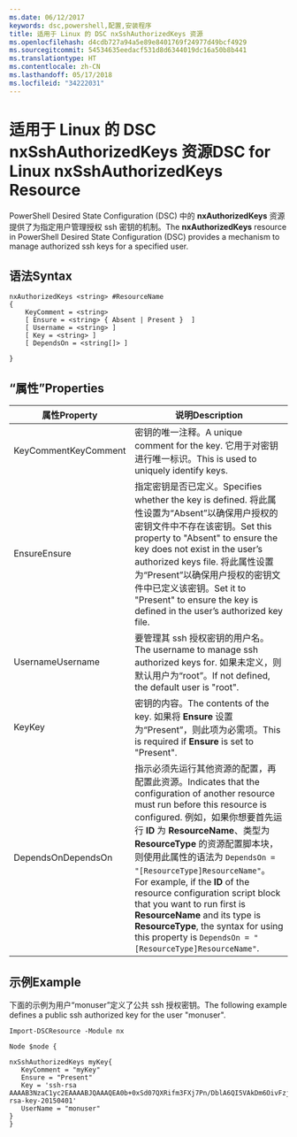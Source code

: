 ```yaml
---
ms.date: 06/12/2017
keywords: dsc,powershell,配置,安装程序
title: 适用于 Linux 的 DSC nxSshAuthorizedKeys 资源
ms.openlocfilehash: d4cdb727a94a5e89e8401769f24977d49bcf4929
ms.sourcegitcommit: 54534635eedacf531d8d6344019dc16a50b8b441
ms.translationtype: HT
ms.contentlocale: zh-CN
ms.lasthandoff: 05/17/2018
ms.locfileid: "34222031"
---
```

# <a name="dsc-for-linux-nxsshauthorizedkeys-resource"></a><span data-ttu-id="ccd1d-103">适用于 Linux 的 DSC nxSshAuthorizedKeys 资源</span><span class="sxs-lookup"><span data-stu-id="ccd1d-103">DSC for Linux nxSshAuthorizedKeys Resource</span></span>

<span data-ttu-id="ccd1d-104">PowerShell Desired State Configuration (DSC) 中的 **nxAuthorizedKeys** 资源提供了为指定用户管理授权 ssh 密钥的机制。</span><span class="sxs-lookup"><span data-stu-id="ccd1d-104">The **nxAuthorizedKeys** resource in PowerShell Desired State Configuration (DSC) provides a mechanism to manage authorized ssh keys for a specified user.</span></span>

## <a name="syntax"></a><span data-ttu-id="ccd1d-105">语法</span><span class="sxs-lookup"><span data-stu-id="ccd1d-105">Syntax</span></span>

```
nxAuthorizedKeys <string> #ResourceName
{
    KeyComment = <string>
    [ Ensure = <string> { Absent | Present }  ]
    [ Username = <string> ]
    [ Key = <string> ]
    [ DependsOn = <string[]> ]

}
```

## <a name="properties"></a><span data-ttu-id="ccd1d-106">“属性”</span><span class="sxs-lookup"><span data-stu-id="ccd1d-106">Properties</span></span>

|  <span data-ttu-id="ccd1d-107">属性</span><span class="sxs-lookup"><span data-stu-id="ccd1d-107">Property</span></span> |  <span data-ttu-id="ccd1d-108">说明</span><span class="sxs-lookup"><span data-stu-id="ccd1d-108">Description</span></span> |
|---|---|
| <span data-ttu-id="ccd1d-109">KeyComment</span><span class="sxs-lookup"><span data-stu-id="ccd1d-109">KeyComment</span></span>| <span data-ttu-id="ccd1d-110">密钥的唯一注释。</span><span class="sxs-lookup"><span data-stu-id="ccd1d-110">A unique comment for the key.</span></span> <span data-ttu-id="ccd1d-111">它用于对密钥进行唯一标识。</span><span class="sxs-lookup"><span data-stu-id="ccd1d-111">This is used to uniquely identify keys.</span></span>|
| <span data-ttu-id="ccd1d-112">Ensure</span><span class="sxs-lookup"><span data-stu-id="ccd1d-112">Ensure</span></span>| <span data-ttu-id="ccd1d-113">指定密钥是否已定义。</span><span class="sxs-lookup"><span data-stu-id="ccd1d-113">Specifies whether the key is defined.</span></span> <span data-ttu-id="ccd1d-114">将此属性设置为“Absent”以确保用户授权的密钥文件中不存在该密钥。</span><span class="sxs-lookup"><span data-stu-id="ccd1d-114">Set this property to "Absent" to ensure the key does not exist in the user’s authorized keys file.</span></span> <span data-ttu-id="ccd1d-115">将此属性设置为“Present”以确保用户授权的密钥文件中已定义该密钥。</span><span class="sxs-lookup"><span data-stu-id="ccd1d-115">Set it to "Present" to ensure the key is defined in the user’s authorized key file.</span></span>|
| <span data-ttu-id="ccd1d-116">Username</span><span class="sxs-lookup"><span data-stu-id="ccd1d-116">Username</span></span>| <span data-ttu-id="ccd1d-117">要管理其 ssh 授权密钥的用户名。</span><span class="sxs-lookup"><span data-stu-id="ccd1d-117">The username to manage ssh authorized keys for.</span></span> <span data-ttu-id="ccd1d-118">如果未定义，则默认用户为“root”。</span><span class="sxs-lookup"><span data-stu-id="ccd1d-118">If not defined, the default user is "root".</span></span>|
| <span data-ttu-id="ccd1d-119">Key</span><span class="sxs-lookup"><span data-stu-id="ccd1d-119">Key</span></span>| <span data-ttu-id="ccd1d-120">密钥的内容。</span><span class="sxs-lookup"><span data-stu-id="ccd1d-120">The contents of the key.</span></span> <span data-ttu-id="ccd1d-121">如果将 **Ensure** 设置为“Present”，则此项为必需项。</span><span class="sxs-lookup"><span data-stu-id="ccd1d-121">This is required if **Ensure** is set to "Present".</span></span>|
| <span data-ttu-id="ccd1d-122">DependsOn</span><span class="sxs-lookup"><span data-stu-id="ccd1d-122">DependsOn</span></span> | <span data-ttu-id="ccd1d-123">指示必须先运行其他资源的配置，再配置此资源。</span><span class="sxs-lookup"><span data-stu-id="ccd1d-123">Indicates that the configuration of another resource must run before this resource is configured.</span></span> <span data-ttu-id="ccd1d-124">例如，如果你想要首先运行 **ID** 为 **ResourceName**、类型为 **ResourceType** 的资源配置脚本块，则使用此属性的语法为 `DependsOn = "[ResourceType]ResourceName"`。</span><span class="sxs-lookup"><span data-stu-id="ccd1d-124">For example, if the **ID** of the resource configuration script block that you want to run first is **ResourceName** and its type is **ResourceType**, the syntax for using this property is `DependsOn = "[ResourceType]ResourceName"`.</span></span>|

## <a name="example"></a><span data-ttu-id="ccd1d-125">示例</span><span class="sxs-lookup"><span data-stu-id="ccd1d-125">Example</span></span>

<span data-ttu-id="ccd1d-126">下面的示例为用户“monuser”定义了公共 ssh 授权密钥。</span><span class="sxs-lookup"><span data-stu-id="ccd1d-126">The following example defines a public ssh authorized key for the user "monuser".</span></span>

```
Import-DSCResource -Module nx

Node $node {

nxSshAuthorizedKeys myKey{
   KeyComment = "myKey"
   Ensure = "Present"
   Key = 'ssh-rsa AAAAB3NzaC1yc2EAAAABJQAAAQEA0b+0xSd07QXRifm3FXj7Pn/DblA6QI5VAkDm6OivFzj3U6qGD1VJ6AAxWPCyMl/qhtpRtxZJDu/TxD8AyZNgc8aN2CljN1hOMbBRvH2q5QPf/nCnnJRaGsrxIqZjyZdYo9ZEEzjZUuMDM5HI1LA9B99k/K6PK2Bc1NLivpu7nbtVG2tLOQs+GefsnHuetsRMwo/+c3LtwYm9M0XfkGjYVCLO4CoFuSQpvX6AB3TedUy6NZ0iuxC0kRGg1rIQTwSRcw+McLhslF0drs33fw6tYdzlLBnnzimShMuiDWiT37WqCRovRGYrGCaEFGTG2e0CN8Co8nryXkyWc6NSDNpMzw== rsa-key-20150401'
   UserName = "monuser"
}
}
```